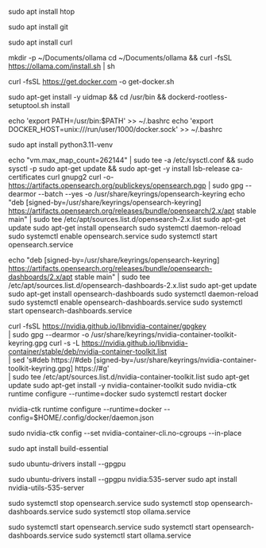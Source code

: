 <!-- htop for monitoring -->
sudo apt install htop
<!-- Git -->
sudo apt install git
<!-- curl -->
sudo apt  install curl
<!-- ollama -->
mkdir -p ~/Documents/ollama
cd ~/Documents/ollama && curl -fsSL https://ollama.com/install.sh | sh
<!-- install docker with the docker-convencience script-->
curl -fsSL https://get.docker.com -o get-docker.sh
<!-- install docker for rootless users -->
sudo apt-get install -y uidmap && cd /usr/bin && dockerd-rootless-setuptool.sh install
<!-- append docker stuff to .bashrc -->
echo 'export PATH=/usr/bin:$PATH' >> ~/.bashrc
echo 'export DOCKER_HOST=unix:///run/user/1000/docker.sock' >> ~/.bashrc
<!-- install python venv -->
sudo apt install python3.11-venv
<!-- Opensearch install instructions: https://opensearch.org/docs/latest/install-and-configure/install-opensearch/index/  -->
echo "vm.max_map_count=262144" | sudo tee -a /etc/sysctl.conf && sudo sysctl -p
sudo apt-get update && sudo apt-get -y install lsb-release ca-certificates curl gnupg2
curl -o- https://artifacts.opensearch.org/publickeys/opensearch.pgp | sudo gpg --dearmor --batch --yes -o /usr/share/keyrings/opensearch-keyring
echo "deb [signed-by=/usr/share/keyrings/opensearch-keyring] https://artifacts.opensearch.org/releases/bundle/opensearch/2.x/apt stable main" | sudo tee /etc/apt/sources.list.d/opensearch-2.x.list
sudo apt-get update
sudo apt-get install opensearch
sudo systemctl daemon-reload
sudo systemctl enable opensearch.service
sudo systemctl start opensearch.service
<!-- Opensearch Dashboard install -->
echo "deb [signed-by=/usr/share/keyrings/opensearch-keyring] https://artifacts.opensearch.org/releases/bundle/opensearch-dashboards/2.x/apt stable main" | sudo tee /etc/apt/sources.list.d/opensearch-dashboards-2.x.list
sudo apt-get update
sudo apt-get install opensearch-dashboards
sudo systemctl daemon-reload
sudo systemctl enable opensearch-dashboards.service
sudo systemctl start opensearch-dashboards.service



<!-- !! Dont use this yet, currently not working... -->

<!-- Get GPU-Support inside Docker-Containers: install NVIDIA Container Toolkit source: https://hub.docker.com/r/ollama/ollama -->
curl -fsSL https://nvidia.github.io/libnvidia-container/gpgkey \
    | sudo gpg --dearmor -o /usr/share/keyrings/nvidia-container-toolkit-keyring.gpg
curl -s -L https://nvidia.github.io/libnvidia-container/stable/deb/nvidia-container-toolkit.list \
    | sed 's#deb https://#deb [signed-by=/usr/share/keyrings/nvidia-container-toolkit-keyring.gpg] https://#g' \
    | sudo tee /etc/apt/sources.list.d/nvidia-container-toolkit.list
sudo apt-get update
sudo apt-get install -y nvidia-container-toolkit
sudo nvidia-ctk runtime configure --runtime=docker
sudo systemctl restart docker
<!-- also configure for roootless mode -->
nvidia-ctk runtime configure --runtime=docker --config=$HOME/.config/docker/daemon.json
<!-- sudo systemctl --user restart docker -->
sudo nvidia-ctk config --set nvidia-container-cli.no-cgroups --in-place
<!-- install ubuntu dev tools (installs tools like GCC, g++, make ...) -->
sudo apt install build-essential 
<!-- install nvidia drivers source: https://ubuntu.com/server/docs/nvidia-drivers-installation-->
sudo ubuntu-drivers install --gpgpu
<!-- for me i chose: -->
sudo ubuntu-drivers install --gpgpu nvidia:535-server
sudo apt install nvidia-utils-535-server


<!-- just temporary for docker testing: -->

<!-- disable  opensearch and ollama services-->
sudo systemctl stop opensearch.service
sudo systemctl stop opensearch-dashboards.service
sudo systemctl stop ollama.service

<!-- start opensearch and ollama services -->
sudo systemctl start opensearch.service
sudo systemctl start opensearch-dashboards.service
sudo systemctl start ollama.service





